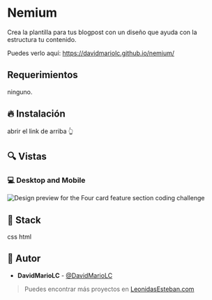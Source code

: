 # Nemium

Crea la plantilla para tus blogpost con un diseño que ayuda con la estructura tu contenido.


Puedes verlo aquí: https://davidmariolc.github.io/nemium/

## Requerimientos
ninguno.

## :fire: Instalación

abrir el link de arriba 👆

## :mag: Vistas 

### :computer: Desktop and Mobile
![Design preview for the Four card feature section coding challenge](https://github.com/DavidMarioLC/nemium/blob/main/thumbnail.PNG)


## :pushpin: Stack

css html 

## :star2: Autor

* **DavidMarioLC**  - [@DavidMarioLC](https://github.com/<DavidMarioLC>)

> Puedes encontrar más proyectos en
[LeonidasEsteban.com](https://leonidasesteban.com/proyectos/todos)
